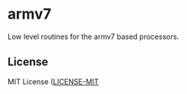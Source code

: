 # armv7

Low level routines for the armv7 based processors.

## License

MIT License ([LICENSE-MIT](LICENSE-MIT)
